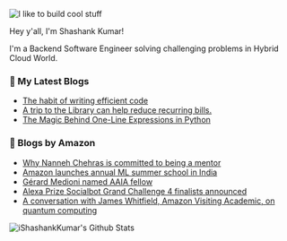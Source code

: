 ![I like to build cool stuff](https://res.cloudinary.com/dt8g3rhcy/image/upload/v1595929574/i_like_to_build_cool_shit._1_nzbwjh.png)

Hey y'all, I'm Shashank Kumar! 

I'm a Backend Software Engineer solving challenging problems in Hybrid Cloud World.

### 📕 My Latest Blogs
<!-- BLOG-POST-LIST:START -->
- [The habit of writing efficient code](https://medium.com/@ishashankkumar/the-habit-of-writing-efficient-code-153b05f04269?source=rss-d24dda280d5f------2)
- [A trip to the Library can help reduce recurring bills.](https://medium.com/swlh/a-trip-to-the-library-can-help-reduce-recurring-bills-23bca495cdf5?source=rss-d24dda280d5f------2)
- [The Magic Behind One-Line Expressions in Python](https://medium.com/swlh/the-magic-behind-one-line-expressions-in-python-816c10180c5c?source=rss-d24dda280d5f------2)
<!-- BLOG-POST-LIST:END -->

### 📕 Blogs by Amazon
<!-- AMAZON-BLOG-POST-LIST:START -->
- [Why Nanneh Chehras is committed to being a mentor](https://www.amazon.science/working-at-amazon/why-nanneh-chehras-is-committed-to-being-a-mentor)
- [Amazon launches annual ML summer school in India](https://www.amazon.science/academic-engagements/amazon-launches-annual-ml-summer-school-in-india)
- [Gérard Medioni named AAIA fellow](https://www.amazon.science/latest-news/gerard-medioni-named-aaia-fellow)
- [Alexa Prize Socialbot Grand Challenge 4 finalists announced](https://www.amazon.science/academic-engagements/alexa-prize-socialbot-grand-challenge-4-finalists-announced)
- [A conversation with James Whitfield, Amazon Visiting Academic, on quantum computing](https://www.amazon.science/working-at-amazon/a-conversation-with-james-whitfield-amazon-visiting-academic-on-quantum-computing)
<!-- AMAZON-BLOG-POST-LIST:END -->



<img align="center" alt="iShashankKumar's Github Stats" src="https://github-readme-stats.vercel.app/api?username=ishashankkumar&show_icons=true&hide_border=true" />
